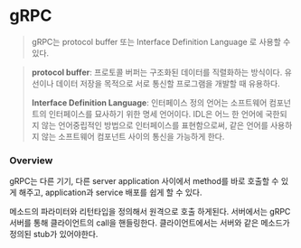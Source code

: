 # gRPC

> gRPC는 protocol buffer 또는 Interface Definition Language 로 사용할 수 있다. 



> **protocol buffer**: 프로토콜 버퍼는 구조화된 데이터를 직렬화하는 방식이다. 유선이나 데이터 저장을 목적으로 서로 통신할 프로그램을 개발할 때 유용하다.
>
> **Interface Definition Language**: 인터페이스 정의 언어는 소프트웨어 컴포넌트의 인터페이스를 묘사하기 위한 명세 언어이다. IDL은 어느 한 언어에 국한되지 않는 언어중립적인 방법으로 인터페이스를 표현함으로써, 같은 언어를 사용하지 않는 소프트웨어 컴포넌트 사이의 통신을 가능하게 한다.



### Overview

gRPC는 다른 기기, 다른 server application 사이에서 method를 바로 호출할 수 있게 해주고, application과 service 배포를 쉽게 할 수 있다. 

메소드의 파라미터와 리턴타입을 정의해서 원격으로 호출 하게된다. 서버에서는 gRPC 서버를 통해 클라이언트의 call을 핸들링한다. 클라이언트에서는 서버와 같은 메소드가 정의된 stub가 있어야한다.



